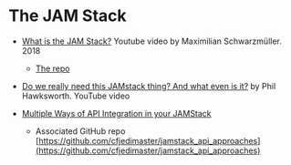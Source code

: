 # The JAM Stack

* [What is the JAM Stack?](https://youtu.be/Y8PXMbr0Kqo) Youtube video by Maximilian Schwarzmüller. 2018
  * [The repo](https://github.com/academind/yt-jamstack-intro)
* [Do we really need this JAMstack thing? And what even is it?](https://youtu.be/YljH-aqKUFk) by Phil Hawksworth. YouTube video

* [Multiple Ways of API Integration in your JAMStack](https://www.raymondcamden.com/2019/07/25/multiple-ways-of-api-integration-in-your-jamstack)
  * Associated GitHub repo [https://github.com/cfjedimaster/jamstack_api_approaches](https://github.com/cfjedimaster/jamstack_api_approaches)